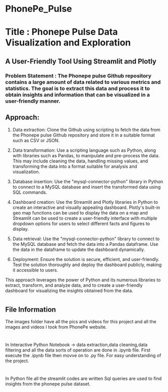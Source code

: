 # PhonePe_Pulse
# Title : Phonepe Pulse Data Visualization and Exploration
## A User-Friendly Tool Using Streamlit and Plotly
### Problem Statement : The Phonepe pulse Github repository contains a large amount of data related to various metrics and statistics. The goal is to extract this data and process it to obtain insights and information that can be visualized in a user-friendly manner.
## Approach:
1. Data extraction: Clone the Github using scripting to fetch the data from the
Phonepe pulse Github repository and store it in a suitable format such as CSV
or JSON.
2. Data transformation: Use a scripting language such as Python, along with
libraries such as Pandas, to manipulate and pre-process the data. This may
include cleaning the data, handling missing values, and transforming the data
into a format suitable for analysis and visualization.

4. Database insertion: Use the "mysql-connector-python" library in Python to
connect to a MySQL database and insert the transformed data using SQL
commands.

5. Dashboard creation: Use the Streamlit and Plotly libraries in Python to create
an interactive and visually appealing dashboard. Plotly's built-in geo map
functions can be used to display the data on a map and Streamlit can be used
to create a user-friendly interface with multiple dropdown options for users to
select different facts and figures to display.

6. Data retrieval: Use the "mysql-connector-python" library to connect to the
MySQL database and fetch the data into a Pandas dataframe. Use the data in
the dataframe to update the dashboard dynamically.

7. Deployment: Ensure the solution is secure, efficient, and user-friendly. Test
the solution thoroughly and deploy the dashboard publicly, making it
accessible to users.

This approach leverages the power of Python and its numerous libraries to extract,
transform, and analyze data, and to create a user-friendly dashboard for visualizing
the insights obtained from the data.
#
## File Information
The images folder have all the pics and videos for this project and all the images and videos I took from PhonePe website.
#
In Interactive Python Notebook -> data extraction,data cleaning,data filtering and all the data sorts of operation are done in .ipynb file. First execute the .ipynb file then movve on to .py file. For easy understanding of the project.
#
In Python file all the streamlit codes are written Sql queries are used to find insights from the phonepe pulse dataset.
#


